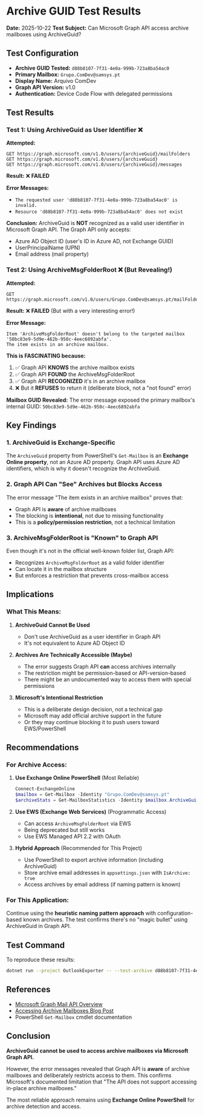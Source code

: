 # Archive GUID Test Results

**Date:** 2025-10-22
**Test Subject:** Can Microsoft Graph API access archive mailboxes using ArchiveGuid?

## Test Configuration

- **Archive GUID Tested:** `d88b8107-7f31-4e0a-999b-723a8ba54ac0`
- **Primary Mailbox:** `Grupo.ComDev@samsys.pt`
- **Display Name:** Arquivo ComDev
- **Graph API Version:** v1.0
- **Authentication:** Device Code Flow with delegated permissions

## Test Results

### Test 1: Using ArchiveGuid as User Identifier ❌

**Attempted:**
```
GET https://graph.microsoft.com/v1.0/users/{archiveGuid}/mailFolders
GET https://graph.microsoft.com/v1.0/users/{archiveGuid}
GET https://graph.microsoft.com/v1.0/users/{archiveGuid}/messages
```

**Result:** ❌ **FAILED**

**Error Messages:**
- `The requested user 'd88b8107-7f31-4e0a-999b-723a8ba54ac0' is invalid.`
- `Resource 'd88b8107-7f31-4e0a-999b-723a8ba54ac0' does not exist`

**Conclusion:** ArchiveGuid is **NOT** recognized as a valid user identifier in Microsoft Graph API. The Graph API only accepts:
- Azure AD Object ID (user's ID in Azure AD, not Exchange GUID)
- UserPrincipalName (UPN)
- Email address (mail property)

### Test 2: Using ArchiveMsgFolderRoot ❌ (But Revealing!)

**Attempted:**
```
GET https://graph.microsoft.com/v1.0/users/Grupo.ComDev@samsys.pt/mailFolders/ArchiveMsgFolderRoot
```

**Result:** ❌ **FAILED** (But with a very interesting error!)

**Error Message:**
```
Item 'ArchiveMsgFolderRoot' doesn't belong to the targeted mailbox '50bc83e9-5d9e-462b-950c-4eec6892abfa'.
The item exists in an archive mailbox.
```

**This is FASCINATING because:**
1. ✅ Graph API **KNOWS** the archive mailbox exists
2. ✅ Graph API **FOUND** the ArchiveMsgFolderRoot
3. ✅ Graph API **RECOGNIZED** it's in an archive mailbox
4. ❌ But it **REFUSES** to return it (deliberate block, not a "not found" error)

**Mailbox GUID Revealed:** The error message exposed the primary mailbox's internal GUID: `50bc83e9-5d9e-462b-950c-4eec6892abfa`

## Key Findings

### 1. ArchiveGuid is Exchange-Specific

The `ArchiveGuid` property from PowerShell's `Get-Mailbox` is an **Exchange Online property**, not an Azure AD property. Graph API uses Azure AD identifiers, which is why it doesn't recognize the ArchiveGuid.

### 2. Graph API Can "See" Archives but Blocks Access

The error message "The item exists in an archive mailbox" proves that:
- Graph API is **aware** of archive mailboxes
- The blocking is **intentional**, not due to missing functionality
- This is a **policy/permission restriction**, not a technical limitation

### 3. ArchiveMsgFolderRoot is "Known" to Graph API

Even though it's not in the official well-known folder list, Graph API:
- Recognizes `ArchiveMsgFolderRoot` as a valid folder identifier
- Can locate it in the mailbox structure
- But enforces a restriction that prevents cross-mailbox access

## Implications

### What This Means:

1. **ArchiveGuid Cannot Be Used**
   - Don't use ArchiveGuid as a user identifier in Graph API
   - It's not equivalent to Azure AD Object ID

2. **Archives Are Technically Accessible (Maybe)**
   - The error suggests Graph API **can** access archives internally
   - The restriction might be permission-based or API-version-based
   - There might be an undocumented way to access them with special permissions

3. **Microsoft's Intentional Restriction**
   - This is a deliberate design decision, not a technical gap
   - Microsoft may add official archive support in the future
   - Or they may continue blocking it to push users toward EWS/PowerShell

## Recommendations

### For Archive Access:

1. **Use Exchange Online PowerShell** (Most Reliable)
   ```powershell
   Connect-ExchangeOnline
   $mailbox = Get-Mailbox -Identity "Grupo.ComDev@samsys.pt"
   $archiveStats = Get-MailboxStatistics -Identity $mailbox.ArchiveGuid -Archive
   ```

2. **Use EWS (Exchange Web Services)** (Programmatic Access)
   - Can access `ArchiveMsgFolderRoot` via EWS
   - Being deprecated but still works
   - Use EWS Managed API 2.2 with OAuth

3. **Hybrid Approach** (Recommended for This Project)
   - Use PowerShell to export archive information (including ArchiveGuid)
   - Store archive email addresses in `appsettings.json` with `IsArchive: true`
   - Access archives by email address (if naming pattern is known)

### For This Application:

Continue using the **heuristic naming pattern approach** with configuration-based known archives. The test confirms there's no "magic bullet" using ArchiveGuid in Graph API.

## Test Command

To reproduce these results:
```bash
dotnet run --project OutlookExporter -- --test-archive d88b8107-7f31-4e0a-999b-723a8ba54ac0 -m Grupo.ComDev@samsys.pt
```

## References

- [Microsoft Graph Mail API Overview](https://learn.microsoft.com/en-us/graph/api/resources/mail-api-overview?view=graph-rest-1.0)
- [Accessing Archive Mailboxes Blog Post](https://devblogs.microsoft.com/microsoft365dev/accessing-outlook-items-in-a-users-archived-shared-or-delegated-mailboxes-using-microsoft-graph/)
- PowerShell `Get-Mailbox` cmdlet documentation

## Conclusion

**ArchiveGuid cannot be used to access archive mailboxes via Microsoft Graph API.**

However, the error messages revealed that Graph API is **aware** of archive mailboxes and deliberately restricts access to them. This confirms Microsoft's documented limitation that "The API does not support accessing in-place archive mailboxes."

The most reliable approach remains using **Exchange Online PowerShell** for archive detection and access.
